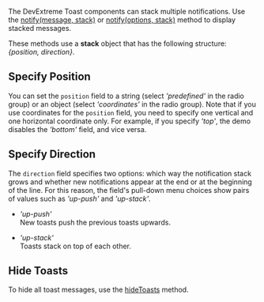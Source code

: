 The DevExtreme Toast components can stack multiple notifications. Use the [notify(message, stack)](/Documentation/ApiReference/Common/Utils/ui/#notifymessage_stack) or [notify(options, stack)](/Documentation/ApiReference/Common/Utils/ui/#notifyoptions_stack) method to display stacked messages.
<!--split-->

These methods use a **stack** object that has the following structure: *{position, direction}*.

## Specify Position

You can set the `position` field to a string (select *'predefined'* in the radio group) or an object (select *'coordinates'* in the radio group). Note that if you use coordinates for the `position` field, you need to specify one vertical and one horizontal coordinate only. For example, if you specify *'top'*, the demo disables the *'bottom'* field, and vice versa.

## Specify Direction

The `direction` field specifies two options: which way the notification stack grows and whether new notifications appear at the end or at the beginning of the line. For this reason, the field's pull-down menu choices show pairs of values such as *'up-push'* and *'up-stack'*.

- *'up-push'*   
New toasts push the previous toasts upwards.

- *'up-stack'*    
Toasts stack on top of each other. 

## Hide Toasts

To hide all toast messages, use the [hideToasts](/Documentation/ApiReference/Common/Utils/ui/Methods/#hideToasts) method.